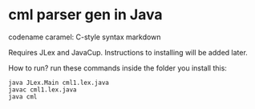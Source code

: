 # cml parser gen in Java
codename caramel: C-style syntax markdown

Requires JLex and JavaCup. Instructions to installing will be added later. 

How to run?
run these commands inside the folder you install this:
```
java JLex.Main cml1.lex.java
javac cml1.lex.java
java cml
```

